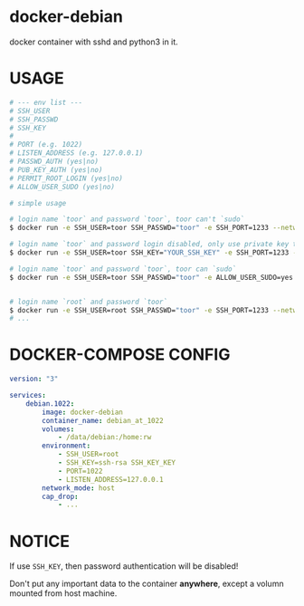 # docker-debian
docker container with sshd and python3 in it.

# USAGE

```bash
# --- env list ---
# SSH_USER
# SSH_PASSWD
# SSH_KEY
#
# PORT (e.g. 1022)
# LISTEN_ADDRESS (e.g. 127.0.0.1)
# PASSWD_AUTH (yes|no)
# PUB_KEY_AUTH (yes|no)
# PERMIT_ROOT_LOGIN (yes|no)
# ALLOW_USER_SUDO (yes|no)

# simple usage

# login name `toor` and password `toor`, toor can't `sudo`
$ docker run -e SSH_USER=toor SSH_PASSWD="toor" -e SSH_PORT=1233 --network=host docker-debian

# login name `toor` and password login disabled, only use private key to login
$ docker run -e SSH_USER=toor SSH_KEY="YOUR_SSH_KEY" -e SSH_PORT=1233 --network=host docker-debian

# login name `toor` and password `toor`, toor can `sudo`
$ docker run -e SSH_USER=toor SSH_PASSWD="toor" -e ALLOW_USER_SUDO=yes -e SSH_PORT=1233 --network=host docker-debian


# login name `root` and password `toor`
$ docker run -e SSH_USER=root SSH_PASSWD="toor" -e SSH_PORT=1233 --network=host docker-debian
# ...
```

# DOCKER-COMPOSE CONFIG

```yaml
version: "3"

services:
    debian.1022:
        image: docker-debian
        container_name: debian_at_1022
        volumes:
            - /data/debian:/home:rw
        environment:
            - SSH_USER=root
            - SSH_KEY=ssh-rsa SSH_KEY_KEY
            - PORT=1022
            - LISTEN_ADDRESS=127.0.0.1
        network_mode: host
        cap_drop:
            - ...
```

# NOTICE
If use `SSH_KEY`, then password authentication will be disabled!

Don't put any important data to the container **anywhere**, except a volumn mounted from host machine.
